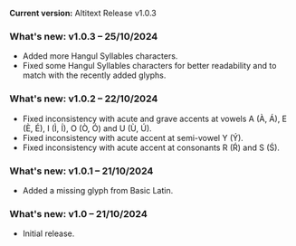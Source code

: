 **Current version:** Altitext Release v1.0.3

### What's new: v1.0.3 – 25/10/2024
- Added more Hangul Syllables characters.
- Fixed some Hangul Syllables characters for better readability and to match with the recently added glyphs.

### What's new: v1.0.2 – 22/10/2024
- Fixed inconsistency with acute and grave accents at vowels A (À, Á), E (È, É), I (Ì, Í), O (Ò, Ó) and U (Ù, Ú).
- Fixed inconsistency with acute accent at semi-vowel Y (Ý).
- Fixed inconsistency with acute accent at consonants R (Ŕ) and S (Ś).

### What's new: v1.0.1 – 21/10/2024
- Added a missing glyph from Basic Latin.

### What's new: v1.0 – 21/10/2024
- Initial release.
